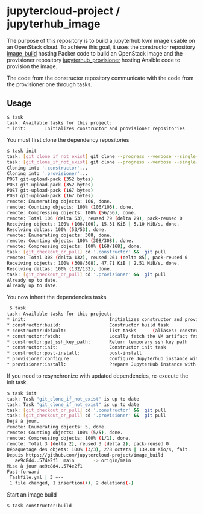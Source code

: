 # jupytercloud-project / jupyterhub_image

The purpose of this repository is to build a jupyterhub kvm image usable on an OpenStack cloud.
To achieve this goal, it uses the constructor repository [image_build](https://github.com/jupytercloud-project/image_build) hosting Packer code to build an OpenStack image and
the provisioner repository [jupyterhub_provisioner](https://github.com/jupytercloud-project/jupyterhub_provisioner) hosting Ansible code to provision the image.

The code from the constructor repository communicate with the code from the provisioner one through tasks.

## Usage

```bash
$ task
task: Available tasks for this project:
* init:       Initializes constructor and provisioner repositories
```

You must first clone the dependency repositories

```bash
$ task init
task: [git_clone_if_not_exist] git clone --progress --verbose --single-branch --branch 'main' 'https://github.com/jupytercloud-project/image_build.git' '.constructor'
task: [git_clone_if_not_exist] git clone --progress --verbose --single-branch --branch 'main' 'https://github.com/jupytercloud-project/jupyterhub_provisioner.git' '.provisioner'
Cloning into '.constructor'...
Cloning into '.provisioner'...
POST git-upload-pack (352 bytes)
POST git-upload-pack (352 bytes)
POST git-upload-pack (167 bytes)
POST git-upload-pack (167 bytes)
remote: Enumerating objects: 106, done.
remote: Counting objects: 100% (106/106), done.
remote: Compressing objects: 100% (56/56), done.
remote: Total 106 (delta 53), reused 79 (delta 29), pack-reused 0
Receiving objects: 100% (106/106), 15.31 KiB | 5.10 MiB/s, done.
Resolving deltas: 100% (53/53), done.
remote: Enumerating objects: 308, done.
remote: Counting objects: 100% (308/308), done.
remote: Compressing objects: 100% (168/168), done.
task: [git_checkout_or_pull] cd '.constructor' &&  git pull 
remote: Total 308 (delta 132), reused 261 (delta 85), pack-reused 0
Receiving objects: 100% (308/308), 47.71 KiB | 2.51 MiB/s, done.
Resolving deltas: 100% (132/132), done.
task: [git_checkout_or_pull] cd '.provisioner' &&  git pull 
Already up to date.
Already up to date.
```

You now inherit the dependencies tasks

```bash
 $ task
task: Available tasks for this project:
* init:                               Initializes constructor and provisioner repositories
* constructor:build:                  Constructor build task
* constructor:default:                list tasks      (aliases: constructor)
* constructor:fetch:                  Locally fetch the VM artifact from the build cloud
* constructor:get_ssh_key_path:       Return temporary ssh key path
* constructor:init:                   Constructor init task
* constructor:post-install:           post-install
* provisioner:configure:              Configure Jupyterhub instance with Ansible playbooks
* provisioner:install:                Prepare JupyterHub instance with Ansible playbooks
```

If you need to resynchronize with updated dependencies, re-execute the init task.

```bash
$ task init
task: Task "git_clone_if_not_exist" is up to date
task: Task "git_clone_if_not_exist" is up to date
task: [git_checkout_or_pull] cd '.constructor' &&  git pull 
task: [git_checkout_or_pull] cd '.provisioner' &&  git pull 
Déjà à jour.
remote: Enumerating objects: 5, done.
remote: Counting objects: 100% (5/5), done.
remote: Compressing objects: 100% (1/1), done.
remote: Total 3 (delta 2), reused 3 (delta 2), pack-reused 0
Dépaquetage des objets: 100% (3/3), 278 octets | 139.00 Kio/s, fait.
Depuis https://github.com/jupytercloud-project/image_build
   ae9c8d4..574e2f1  main       -> origin/main
Mise à jour ae9c8d4..574e2f1
Fast-forward
 Taskfile.yml | 3 +--
 1 file changed, 1 insertion(+), 2 deletions(-)
```

Start an image build

```bash
$ task constructor:build

```